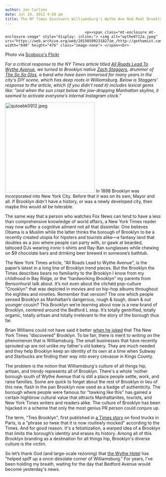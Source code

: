```yaml
---
author: Jen Carlson
date: Jul 19, 2012 4:58 pm
title: The NY Times Discovers Williamsburg's Wythe Ave And Real Brooklynites Are ON IT 
---
```


	
										<p><span class="mt-enclosure mt-enclosure-image" style="display: inline;"> <img alt="wythe0712a.jpeg" src="https://web.archive.org/web/20150509231827im_/http://gothamist.com/attachments/arts_jen/wythe0712a.jpeg" width="640" height="476" class="image-none"> </span><br>
<span class="photo_caption">Photo via <a href="https://web.archive.org/web/20150509231827/http://www.flickr.com/photos/scottlynchnyc/7174214524/">Scoboco&apos;s Flickr</a></span></p>

<p><em>For a critical response to the NY Times article titled <a href="https://web.archive.org/web/20150509231827/http://www.nytimes.com/2012/07/19/fashion/wythe-avenue-in-williamsburg-is-heating-up.html?_r=1&amp;pagewanted=all">All Roads Lead To Wythe Avenue</a>, we turned to Brooklyn native <a href="https://web.archive.org/web/20150509231827/http://www.twitter.com/sosoglos">Zach Staggers</a>, drummer of <a href="https://web.archive.org/web/20150509231827/http://www.facebook.com/sosoglos">The So So Glos</a>, a band who have been immersed for many years in the city&apos;s DIY scene, which has deep roots in Williamsburg. Below is Staggers&apos; response to the article, which (if you didn&apos;t read it) includes lexical gems like: &quot;and when the sun crept below the jaw-dropping Manhattan skyline, it seemed to activate everyone&#x2019;s internal Instagram clock.&quot;</em></p>

<p><span class="mt-enclosure mt-enclosure-image" style="display: inline;"> <img alt="qutoebk0912.jpeg" src="https://web.archive.org/web/20150509231827im_/http://gothamist.com/attachments/arts_jen/qutoebk0912.jpeg" width="290" height="291" class="image-right"> </span>In 1898 Brooklyn was incorporated into New York City. Before that it was on its own, Mayor and all. If Brooklyn didn&apos;t have a history, or was a newly developed city, then maybe this would all be tolerable.</p>

<p>The same way that a person who watches Fox News can tend to have a less than comprehensive knowledge of world affairs, a New York Times reader may now suffer a cognitive ailment not all that dissimilar. One believes Obama is a Muslim while the latter thinks the borough of Brooklyn to be a recently created utopia for hipsters and tourists alike&#x2014;a fantasy land that doubles as a zoo where people can party with, or gawk at bearded, tattooed DJs wearing ironic t-shirts and Ray-Ban sunglasses while chewing on $9 chocolate bars and drinking beer brewed in someone&#x2019;s bathtub.</p>

<p>The New York Times article, &quot;All Roads Lead to Wythe Avenue&quot;, is the paper&#x2019;s latest in a long line of Brooklyn trend pieces. But the Brooklyn the Times describes bears no familiarity to the Brooklyn I know from my childhood in Bay Ridge, or the &#x201C;hardworking Brooklyn&#x201D; my parents from Bensonhurst talk about. It&#x2019;s not even about the clich&#xE9;d pop-culture &quot;Crooklyn&quot; that was depicted in movies and on hip-hop albums throughout the eighties and nineties. Remember that version? The one which people sensed Brooklyn as Manhattan&#x2019;s dangerous, rough &amp; tough, down &amp; out younger cousin? This Brooklyn we&#x2019;re learning about now is a new brand of Brooklyn, centered around the Bedford L stop. It&#x2019;s totally gentrified, totally organic, totally artisan and totally irrelevant to the story of the borough thus far.</p>

<p>Brian Williams could not have said it better <a href="https://web.archive.org/web/20150509231827/http://www.youtube.com/watch?v=aOxoCi4wCmI">when he joked</a> that The New York Times &#x201C;discovered&#x201D; Brooklyn. To be fair, there is merit to writing on the phenomenon that is Williamsburg. The small businesses that have recently sprouted up are not unlike my father&apos;s old bakery. They are much needed and they help Brooklyn keep an identity of its own at a time when Subway and Starbucks are finding their way into every crevasse in Kings County.</p>

<p>The problem is the notion that Williamsburg&apos;s culture of all things hip, artisan, and trendy represents all of Brooklyn. There&apos;s a whole &apos;nother borough south of Wythe Avenue that is still a place people settle, work, and raise families. Some are quick to forget about the rest of Brooklyn in lieu of this new, flash in the pan Brooklyn now used as a badge of authenticity. The borough where people were famous for &quot;tawking like this&quot; has gained a certain highbrow cultural value that attracts Manhattanites, tourists, and New York Times writers and readers alike. The culture of Brooklyn has been hijacked in a scheme that only the most genius PR person could conjure up.</p>

<p>The term, &quot;Tres Brooklyn&quot;, first published in <a href="https://web.archive.org/web/20150509231827/http://www.nytimes.com/2012/06/04/world/europe/food-trucks-add-american-flavor-to-paris.html?_r=1&amp;pagewanted=all">a Times story</a> on food trucks in Paris, is a &quot;phrase so twee that it is now routinely mocked&quot; according to the Times. And for good reason. It&apos;s a fetishization, a warped idea of a Brooklyn that limits the borough&#x2019;s identity and erases its history. Among all of this Brooklyn branding as a destination for all things hip, Brooklyn&apos;s diverse culture is the victim.</p>

<p>So let&#x2019;s thank God (and large-scale rezoning) that <a href="https://web.archive.org/web/20150509231827/http://gothamist.com/2012/05/29/inside_wythe_hotel_roof_bar_the_ide.php#photo-1">the Wythe Hotel</a> has &quot;helped spiff up a once-desolate corner of Williamsburg.&quot; For years, I&#x2019;ve been holding my breath, waiting for the day that Bedford Avenue would become yesterday&apos;s news.</p>					
										
									
				